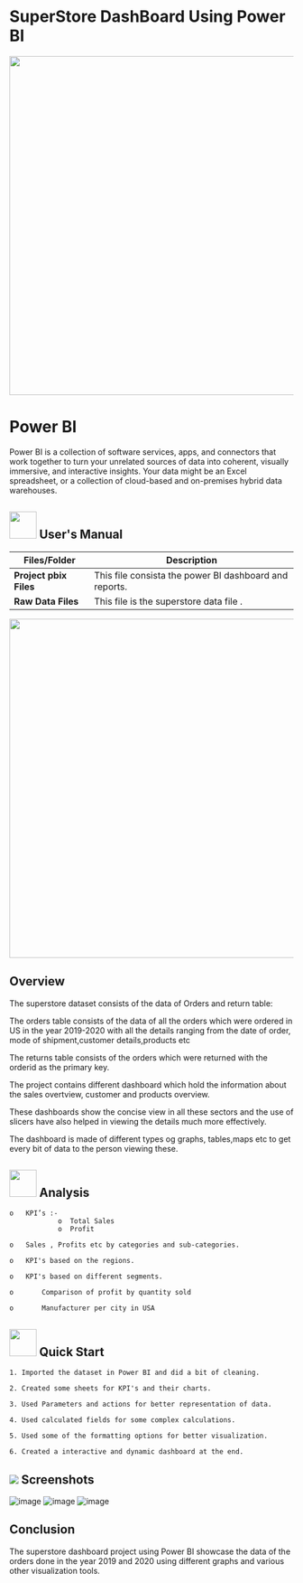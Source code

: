 # SuperStore DashBoard Using Power BI

<p align="center"><img src="https://cdn.dribbble.com/users/22679/screenshots/2020456/untitled-3e.gif" width="600" ></p>

# Power BI
Power BI is a collection of software services, apps, and connectors that work together to turn your unrelated sources of data into coherent,
visually immersive, and interactive insights. Your data might be an Excel spreadsheet, 
or a collection of cloud-based and on-premises hybrid data warehouses.


##  <img src="https://user-images.githubusercontent.com/106439762/181935629-b3c47bd3-77fb-4431-a11c-ff8ba0942b63.gif" width="48" height="48"> **User's Manual**
| Files/Folder| Description |
| ------------- | ------------- |
| **Project pbix Files**  | This file consista the power BI  dashboard and reports.  |
| **Raw Data Files**  | This file is the superstore data file .  |

<p align="center"><img src="https://i0.wp.com/sqlitybi.com/wp-content/uploads/2019/11/use-case-example2.gif?resize=937%2C759&ssl=1" width="600" ></p>


## Overview

The superstore dataset consists of the data of Orders and return table:

The orders table consists of the data of all the orders which were ordered in US in the year 2019-2020 with all the details ranging from the date of order,
mode of shipment,customer details,products etc

The returns table consists of the orders which were returned with the orderid as the primary key.

The project contains  different  dashboard which hold the information about the sales overtview, customer and products overview.

These dashboards show the concise view in all these sectors and the use of slicers have also helped in viewing the details much more effectively.

The dashboard is made of different types og graphs, tables,maps etc to get every bit of data to the person viewing these.


##  <img src=https://user-images.githubusercontent.com/106439762/178428775-03d67679-9aa4-4b08-91e9-6eb6ed8faf66.gif  width="48" height="48"> **Analysis**

    o	KPI’s :-
                o  Total Sales
                o  Profit
                
    o	Sales , Profits etc by categories and sub-categories.
    
    o	KPI's based on the regions.
    
    o	KPI's based on different segments.
    
    o       Comparison of profit by quantity sold
    
    o       Manufacturer per city in USA
    
    
  ## <img src=https://user-images.githubusercontent.com/106439762/178804195-d9db61fb-b2cf-4c8f-bfc3-214cfe0f534c.gif width="48" height="48" > Quick Start

    1. Imported the dataset in Power BI and did a bit of cleaning.
 
    2. Created some sheets for KPI's and their charts.
    
    3. Used Parameters and actions for better representation of data.
    
    4. Used calculated fields for some complex calculations.
    
    5. Used some of the formatting options for better visualization. 
    
    6. Created a interactive and dynamic dashboard at the end.
    
  
  
  
    
## <img src="https://img.icons8.com/dusk/48/000000/ios-screenshot.png"/> Screenshots
    
   ![image](https://user-images.githubusercontent.com/82110840/235926392-b4057bc0-815d-4c23-8f98-33646d0a8fa1.png)
   ![image](https://user-images.githubusercontent.com/82110840/235926534-90aeca2e-949c-4ebf-9f92-24674e7a6f0d.png)
![image](https://user-images.githubusercontent.com/82110840/235926630-420be851-c3ce-4560-86b9-d5e012bfd7ff.png)

## Conclusion
The superstore dashboard project using Power BI showcase the data of the orders done in the year 2019 and 2020 using different graphs and various other visualization tools.
